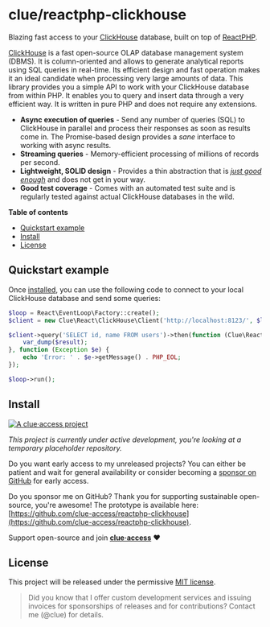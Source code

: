 # clue/reactphp-clickhouse

Blazing fast access to your [ClickHouse](https://clickhouse.tech/) database,
built on top of [ReactPHP](https://reactphp.org/).

[ClickHouse](https://clickhouse.tech/) is a fast open-source OLAP database management system (DBMS).
It is column-oriented and allows to generate analytical reports using SQL queries in real-time.
Its efficient design and fast operation makes it an ideal candidate when processing very large amounts of data.
This library provides you a simple API to work with your ClickHouse database from within PHP.
It enables you to query and insert data through a very efficient way.
It is written in pure PHP and does not require any extensions.

* **Async execution of queries** -
  Send any number of queries (SQL) to ClickHouse in parallel and
  process their responses as soon as results come in.
  The Promise-based design provides a *sane* interface to working with async results.
* **Streaming queries** -
  Memory-efficient processing of millions of records per second.
* **Lightweight, SOLID design** -
  Provides a thin abstraction that is [*just good enough*](https://en.wikipedia.org/wiki/Principle_of_good_enough)
  and does not get in your way.
* **Good test coverage** -
  Comes with an automated test suite and is regularly tested against actual ClickHouse databases in the wild.

**Table of contents**

* [Quickstart example](#quickstart-example)
* [Install](#install)
* [License](#license)

## Quickstart example

Once [installed](#install), you can use the following code to connect to your
local ClickHouse database and send some queries:

```php
$loop = React\EventLoop\Factory::create();
$client = new Clue\React\ClickHouse\Client('http://localhost:8123/', $loop);

$client->query('SELECT id, name FROM users')->then(function (Clue\React\ClickHouse\Result $result) {
    var_dump($result);
}, function (Exception $e) {
    echo 'Error: ' . $e->getMessage() . PHP_EOL;
});

$loop->run();
```

## Install

[![A clue·access project](https://raw.githubusercontent.com/clue-access/clue-access/main/clue-access.png)](https://github.com/clue-access/clue-access)

*This project is currently under active development,
you're looking at a temporary placeholder repository.*

Do you want early access to my unreleased projects?
You can either be patient and wait for general availability or
consider becoming a [sponsor on GitHub](https://github.com/sponsors/clue) for early access.

Do you sponsor me on GitHub? Thank you for supporting sustainable open-source, you're awesome!
The prototype is available here: [https://github.com/clue-access/reactphp-clickhouse](https://github.com/clue-access/reactphp-clickhouse).

Support open-source and join [**clue·access**](https://github.com/clue-access/clue-access) ❤️

## License

This project will be released under the permissive [MIT license](LICENSE).

> Did you know that I offer custom development services and issuing invoices for
  sponsorships of releases and for contributions? Contact me (@clue) for details.
